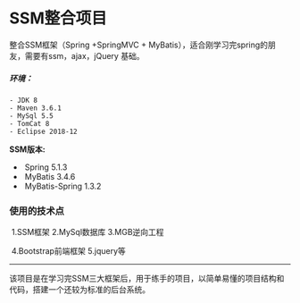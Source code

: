 # SSM整合项目

整合SSM框架（Spring +SpringMVC + MyBatis），适合刚学习完spring的朋友，需要有ssm，ajax，jQuery 基础。

##### 环境：

	- JDK 8
	- Maven 3.6.1
	- MySql 5.5
	- TomCat 8
	- Eclipse 2018-12
**SSM版本:**

- ​	Spring 5.1.3 
- ​	MyBatis 3.4.6  
- ​	MyBatis-Spring 1.3.2

###  使用的技术点

​	1.SSM框架    2.MySql数据库   3.MGB逆向工程

​	4.Bootstrap前端框架   5.jquery等

----

该项目是在学习完SSM三大框架后，用于练手的项目，以简单易懂的项目结构和代码，搭建一个还较为标准的后台系统。





